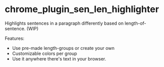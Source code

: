 # chrome_plugin_sen_len_highlighter
Highlights sentences in a paragraph differently based on length-of-sentence.  (WIP)

Features:
- Use pre-made length-groups or create your own
- Customizable colors per group
- Use it anywhere there's text in your browser.
